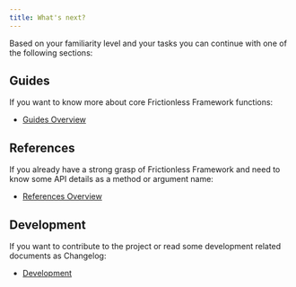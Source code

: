 ```yaml
---
title: What's next?
---
```


Based on your familiarity level and your tasks you can continue with one of the following sections:

## Guides

If you want to know more about core Frictionless Framework functions:
- [Guides Overview](../guides/guides-overview.md)

## References

If you already have a strong grasp of Frictionless Framework and need to know some API details as a method or argument name:
- [References Overview](../references/references-overview.md)

## Development

If you want to contribute to the project or read some development related documents as Changelog:
- [Development](../development/development.md)
